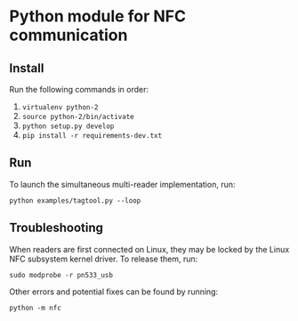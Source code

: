 # Python module for NFC communication

## Install

Run the following commands in order:
1. `virtualenv python-2`
2. `source python-2/bin/activate`
3. `python setup.py develop`
4. `pip install -r requirements-dev.txt`

## Run

To launch the simultaneous multi-reader implementation, run:
```
python examples/tagtool.py --loop
```

## Troubleshooting

When readers are first connected on Linux, they may be locked by the Linux NFC subsystem kernel driver. To release them, run:
```
sudo modprobe -r pn533_usb
```

Other errors and potential fixes can be found by running:
```
python -m nfc
```